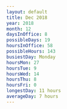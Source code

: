 ```yaml
---
layout: default
title: Dec 2018
year: 2018
month: 12
daysInOffice: 8
possibleDays: 19
hoursInOffice: 58
possibleHours: 143
busiestDay: Monday
hoursMon: 27
hoursTue: 9
hoursWed: 14
hoursThu: 8
hoursFri: 0
longestDay: 11 hours
averageDay: 7 hours
---
```

